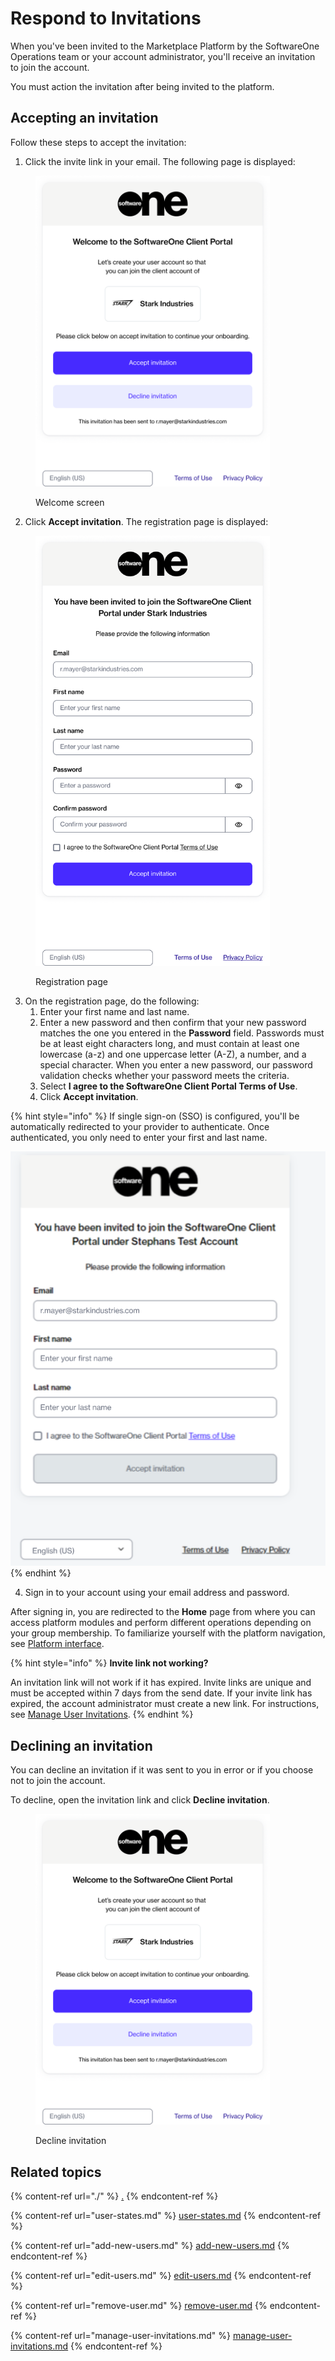 # Respond to Invitations

When you've been invited to the Marketplace Platform by the SoftwareOne Operations team or your account administrator, you'll receive an invitation to join the account.&#x20;

You must action the invitation after being invited to the platform.

## Accepting an invitation

Follow these steps to accept the invitation:

1. Click the invite link in your email. The following page is displayed:

<figure><img src="../../../.gitbook/assets/image (887).png" alt="" width="375"><figcaption><p>Welcome screen</p></figcaption></figure>

2. Click **Accept invitation**. The registration page is displayed:

<figure><img src="../../../.gitbook/assets/image (888).png" alt="" width="375"><figcaption><p>Registration page</p></figcaption></figure>

3. On the registration page, do the following:
   1. Enter your first name and last name.
   2. Enter a new password and then confirm that your new password matches the one you entered in the **Password** field. Passwords must be at least eight characters long, and must contain at least one lowercase (a-z) and one uppercase letter (A-Z), a number, and a special character. When you enter a new password, our password validation checks whether your password meets the criteria.
   3. Select **I agree to the SoftwareOne Client Portal Terms of Use**.&#x20;
   4. Click **Accept invitation**.

{% hint style="info" %}
If single sign-on (SSO) is configured, you'll be automatically redirected to your provider to authenticate. Once authenticated, you only need to enter your first and last name.&#x20;

![](<../../../.gitbook/assets/image (889).png>)
{% endhint %}

4. Sign in to your account using your email address and password.&#x20;

After signing in, you are redirected to the **Home** page from where you can access platform modules and perform different operations depending on your group membership. To familiarize yourself with the platform navigation, see [Platform interface](../../../marketplace-platform/getting-started/interface/).

{% hint style="info" %}
**Invite link not working?**

An invitation link will not work if it has expired. Invite links are unique and must be accepted within 7 days from the send date. If your invite link has expired, the account administrator must create a new link. For instructions, see [Manage User Invitations](manage-user-invitations.md).
{% endhint %}

## Declining an invitation

You can decline an invitation if it was sent to you in error or if you choose not to join the account.

To decline, open the invitation link and click **Decline invitation**.

<figure><img src="../../../.gitbook/assets/image (890).png" alt="" width="375"><figcaption><p>Decline invitation</p></figcaption></figure>

## Related topics

{% content-ref url="./" %}
[.](./)
{% endcontent-ref %}

{% content-ref url="user-states.md" %}
[user-states.md](user-states.md)
{% endcontent-ref %}

{% content-ref url="add-new-users.md" %}
[add-new-users.md](add-new-users.md)
{% endcontent-ref %}

{% content-ref url="edit-users.md" %}
[edit-users.md](edit-users.md)
{% endcontent-ref %}

{% content-ref url="remove-user.md" %}
[remove-user.md](remove-user.md)
{% endcontent-ref %}

{% content-ref url="manage-user-invitations.md" %}
[manage-user-invitations.md](manage-user-invitations.md)
{% endcontent-ref %}
